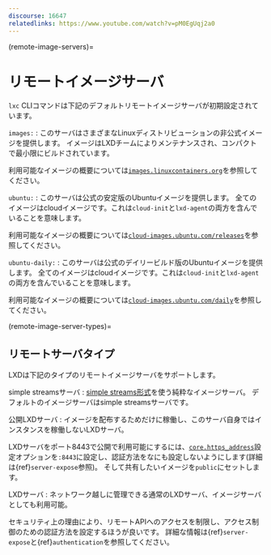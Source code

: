 ```yaml
---
discourse: 16647
relatedlinks: https://www.youtube.com/watch?v=pM0EgUqj2a0
---
```


(remote-image-servers)=
# リモートイメージサーバ

`lxc` CLIコマンドは下記のデフォルトリモートイメージサーバが初期設定されています。

`images:`
: このサーバはさまざまなLinuxディストリビューションの非公式イメージを提供します。
  イメージはLXDチームによりメンテナンスされ、コンパクトで最小限にビルドされています。

  利用可能なイメージの概要については[`images.linuxcontainers.org`](https://images.linuxcontainers.org)を参照してください。

`ubuntu:`
: このサーバは公式の安定版のUbuntuイメージを提供します。
  全てのイメージはcloudイメージです。これは`cloud-init`と`lxd-agent`の両方を含んでいることを意味します。

  利用可能なイメージの概要については[`cloud-images.ubuntu.com/releases`](https://cloud-images.ubuntu.com/releases/)を参照してください。

`ubuntu-daily:`
: このサーバは公式のデイリービルド版のUbuntuイメージを提供します。
  全てのイメージはcloudイメージです。これは`cloud-init`と`lxd-agent`の両方を含んでいることを意味します。

  利用可能なイメージの概要については[`cloud-images.ubuntu.com/daily`](https://cloud-images.ubuntu.com/daily/)を参照してください。

(remote-image-server-types)=
## リモートサーバタイプ

LXDは下記のタイプのリモートイメージサーバをサポートします。

simple streamsサーバ
: [simple streams形式](https://git.launchpad.net/simplestreams/tree/)を使う純粋なイメージサーバ。
  デフォルトのイメージサーバはsimple streamsサーバです。

公開LXDサーバ
: イメージを配布するためだけに稼働し、このサーバ自身ではインスタンスを稼働しないLXDサーバ。

  LXDサーバをポート8443で公開で利用可能にするには、[`core.https_address`](server-options-core)設定オプションを`:8443`に設定し、認証方法をなにも設定しないようにします(詳細は{ref}`server-expose`参照)。
  そして共有したいイメージを`public`にセットします。

LXDサーバ
: ネットワーク越しに管理できる通常のLXDサーバ、イメージサーバとしても利用可能。

  セキュリティ上の理由により、リモートAPIへのアクセスを制限し、アクセス制御のための認証方法を設定するほうが良いです。
  詳細な情報は{ref}`server-expose`と{ref}`authentication`を参照してください。
